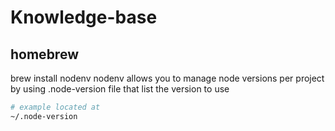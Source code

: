 # Knowledge-base

## homebrew

brew install nodenv
nodenv allows you to manage node versions per project by using .node-version file that list the version to use

```bash
# example located at
~/.node-version
```
